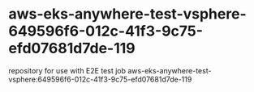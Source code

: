 # aws-eks-anywhere-test-vsphere-649596f6-012c-41f3-9c75-efd07681d7de-119
repository for use with E2E test job aws-eks-anywhere-test-vsphere:649596f6-012c-41f3-9c75-efd07681d7de-119
